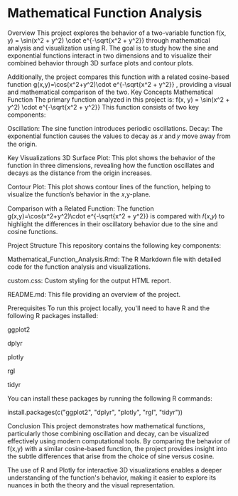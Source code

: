 # Mathematical Function Analysis

Overview
This project explores the behavior of a two-variable function f(x, y) = \sin(x^2 + y^2) \cdot e^{-\sqrt{x^2 + y^2}}  through mathematical analysis and visualization using R. The goal is to study how the sine and exponential functions interact in two dimensions and to visualize their combined behavior through 3D surface plots and contour plots.

Additionally, the project compares this function with a related cosine-based function g(x,y)=\cos(x^2+y^2)\cdot e^{-\sqrt{x^2 + y^2}} , providing a visual and mathematical comparison of the two.
Key Concepts
Mathematical Function
The primary function analyzed in this project is:
f(x, y) = \sin(x^2 + y^2) \cdot e^{-\sqrt{x^2 + y^2}}
This function consists of two key components:

Oscillation: The sine function introduces periodic oscillations.
Decay: The exponential function causes the values to decay as 𝑥 and 𝑦 move away from the origin.

Key Visualizations
3D Surface Plot: This plot shows the behavior of the function in three dimensions, revealing how the function oscillates and decays as the distance from the origin increases.

Contour Plot: This plot shows contour lines of the function, helping to visualize the function’s behavior in the 𝑥,y-plane.

Comparison with a Related Function: The function g(x,y)=\cos(x^2+y^2)\cdot e^{-\sqrt{x^2 + y^2}}  is compared with 𝑓(𝑥,𝑦) to highlight the differences in their oscillatory behavior due to the sine and cosine functions.


Project Structure
This repository contains the following key components:

Mathematical_Function_Analysis.Rmd: The R Markdown file with detailed code for the function analysis and visualizations.

custom.css: Custom styling for the output HTML report.

README.md: This file providing an overview of the project.


Prerequisites
To run this project locally, you'll need to have R and the following R packages installed:

ggplot2

dplyr

plotly

rgl

tidyr

You can install these packages by running the following R commands:

install.packages(c("ggplot2", "dplyr", "plotly", "rgl", "tidyr"))

Conclusion
This project demonstrates how mathematical functions, particularly those combining oscillation and decay, can be visualized effectively using modern computational tools. By comparing the behavior of f(x,y) with a similar cosine-based function, the project provides insight into the subtle differences that arise from the choice of sine versus cosine.

The use of R and Plotly for interactive 3D visualizations enables a deeper understanding of the function's behavior, making it easier to explore its nuances in both the theory and the visual representation.
